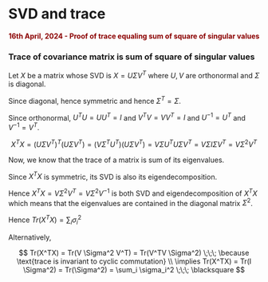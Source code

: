 ﻿---
themes: ["muted","colorful"]
category: mathematics
---

# SVD and trace
<p style="text-align:center; color:darkred"> 
<b>16th April, 2024 - Proof of trace equaling sum of square of singular values</b><br> 
</p>


### Trace of covariance matrix is sum of square of singular values

Let $X$ be a matrix whose SVD is $X = U \Sigma V^T$ where $U,V$ are orthonormal and $\Sigma$ is diagonal.

Since diagonal, hence symmetric and hence $\Sigma^T = \Sigma$.

Since orthonormal, $U^TU = UU^T = I$ and $V^TV = VV^T = I$ and $U^{-1} = U^T$ and $V^{-1} = V^T$.

$$
	X^TX = (U \Sigma V^T)^T (U \Sigma V^T) = (V \Sigma^T U^T )(U \Sigma V^T) = V \Sigma U^T U \Sigma V^T = V \Sigma I \Sigma V^T = V \Sigma^2 V^T
$$

Now, we know that the trace of a matrix is sum of its eigenvalues. 

Since $X^TX$ is symmetric, its SVD is also its eigendecomposition. 

Hence $X^TX = V \Sigma^2 V^T = V \Sigma^2 V^{-1}$ is both SVD and eigendecomposition of $X^TX$ which means that the eigenvalues are contained in the diagonal matrix $\Sigma^2$. 

Hence $Tr(X^TX) = \sum_i \sigma_i^2$

Alternatively, 

$$
	Tr(X^TX) = Tr(V \Sigma^2 V^T) = Tr(V^TV \Sigma^2) \;\;\; \because \text{trace is invariant to cyclic commutation} \\
	\implies Tr(X^TX) = Tr(I \Sigma^2) = Tr(\Sigma^2) = \sum_i \sigma_i^2 \;\;\; \blacksquare
$$
